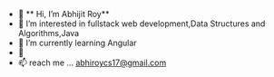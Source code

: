 - 👋 ** Hi, I’m Abhijit Roy**
- 👀 I’m interested in fullstack web development,Data Structures and Algorithms,Java
- 🌱 I’m currently learning Angular
- 💞️ 
- 📫 reach me ... abhiroycs17@gmail.com

<!---
Abhiroy17/Abhiroy17 is a ✨ special ✨ repository because its `README.md` (this file) appears on your GitHub profile.
You can click the Preview link to take a look at your changes.
--->
